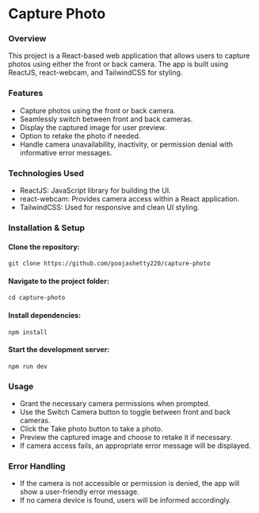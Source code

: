 # Capture Photo

### Overview

This project is a React-based web application that allows users to capture photos using either the front or back camera. The app is built using ReactJS, react-webcam, and TailwindCSS for styling.

### Features

* Capture photos using the front or back camera.
* Seamlessly switch between front and back cameras.
* Display the captured image for user preview.
* Option to retake the photo if needed.
* Handle camera unavailability, inactivity, or permission denial with informative error messages.

### Technologies Used

* ReactJS: JavaScript library for building the UI.
* react-webcam: Provides camera access within a React application.
* TailwindCSS: Used for responsive and clean UI styling.

### Installation & Setup

#### Clone the repository:
```git clone https://github.com/poojashetty220/capture-photo```

#### Navigate to the project folder:
```cd capture-photo```

#### Install dependencies:

```npm install```

#### Start the development server:

```npm run dev```

### Usage

* Grant the necessary camera permissions when prompted.
* Use the Switch Camera button to toggle between front and back cameras.
* Click the Take photo button to take a photo.
* Preview the captured image and choose to retake it if necessary.
* If camera access fails, an appropriate error message will be displayed.

### Error Handling
* If the camera is not accessible or permission is denied, the app will show a user-friendly error message.
* If no camera device is found, users will be informed accordingly.
